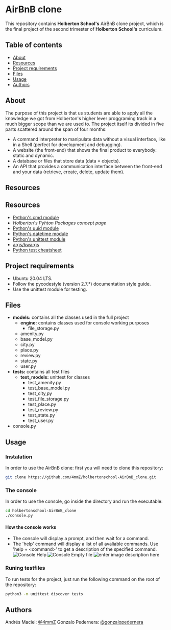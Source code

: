# AirBnB clone
This repository contains **Holberton School's** AirBnB clone project, which is the final project of the second trimester of **Holberton School's** curriculum.

## Table of contents
* [About](#about)
* [Resources](#resources)
* [Project requirements](#project_requirements)
* [Files](#files)
* [Usage](#usage)
* [Authors](#authors)

## About

The purpose of this project is that us students are able to apply all the knowledge we got from Holberton's higher lever proggraming track in a much bigger scope than we are used to. The project itself its divided in five parts scattered around the span of four months:
-   A command interpreter to manipulate data without a visual interface, like in a Shell (perfect for development and debugging).
-   A website (the front-end) that shows the final product to everybody: static and dynamic.
-   A database or files that store data (data = objects).
-   An API that provides a communication interface between the front-end and your data (retrieve, create, delete, update them).

## Resources

## Resources
* [Python's cmd module](https://docs.python.org/3.4/library/cmd.html)
* *Holberton's Pyhton Packages concept page*
* [Python's uuid module](https://docs.python.org/3.4/library/uuid.html)
* [Python's datetime module](https://docs.python.org/3.4/library/datetime.html)
* [Python's unittest module](https://docs.python.org/3.4/library/unittest.html#module-unittest)
* [args/kwargs](https://yasoob.me/2013/08/04/args-and-kwargs-in-python-explained/)
* [Python test cheatsheet](https://www.pythonsheets.com/notes/python-tests.html)

## Project requirements

* Ubuntu 20.04 LTS.
* Follow the pycodestyle (version 2.7.*) documentation style guide.
* Use the unittest module for testing.

## Files

* **models:** contains all the classes used in the full project
	* **engine:** contains classes used for console working purposes
		* file_storage.py
	* amenity.py
	* base_model.py
	* city.py
	* place.py
	* review.py
	* state.py
	* user.py 
* **tests:** contains all test files
	* **test_models:** unittest for classes
		* test_amenity.py
		* test_base_model.py
		* test_city,py
		* test_file_storage.py
		* test_place.py
		* test_review.py
		* test_state.py
		* test_user.py
* console.py

## Usage
### Instalation
In order to use the AirBnB clone: first you will need to clone this repository:
```bash
git clone https://github.com/4mmZ/holbertonschool-AirBnB_clone.git
```
### The console
In order to use the console, go inside the directory and run the executable:
```bash
cd holbertonschool-AirBnB_clone
./console.py
```
#### How the console works
 * The console will display a prompt, and then wait for a command.
 * The 'help' command will display a list of all avaliable commands. Use 'help + \<command>' to get a description of the specified command.
 ![Console Help](https://raw.githubusercontent.com/gonzalopedernera/imagenexd/main/ezgif.com-video-to-gif.gif?token=GHSAT0AAAAAACEHYAC6K4J5F5H4E5UPESQUZFJZPMA)
 ![Console Empty file](https://raw.githubusercontent.com/gonzalopedernera/imagenexd/main/ezgif-5-21063b2811.gif?token=GHSAT0AAAAAACEHYAC76GBEGXIRRP2MZ3QOZFJZZ7Q)
 ![enter image description here](https://raw.githubusercontent.com/gonzalopedernera/imagenexd/main/ezgif.com-video-to-gif%20%281%29.gif?token=GHSAT0AAAAAACEHYAC7UARAPG4QO37OIRFSZFJZ4ZQ)
 ### Runing testfiles
To run tests for the project, just run the following command on the root of the repository:
```bash
python3 -m unittest discover tests
```
## Authors
Andrés Maciel: [@4mmZ](https://github.com/4mmZ)
Gonzalo Pedernera: [@gonzalopedernera](https://github.com/gonzalopedernera)
